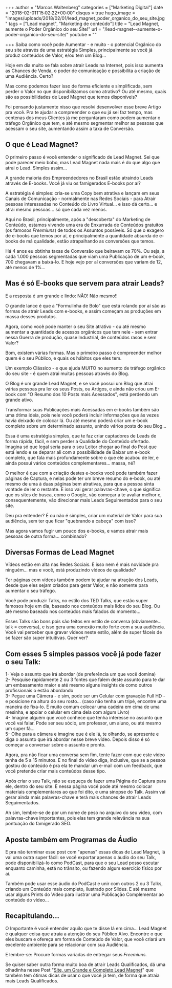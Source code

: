 +++
author = "Marcos Waltenberg"
categories = ["Marketing Digital"]
date = "2018-02-01T15:02:22+00:00"
disqus = true
hugo_image = "images/uploads/2018/02/01/lead_magnet_poder_organico_do_seu_site.jpg"
tags = ["Lead magnet", "Marketing de conteúdo"]
title = "Lead Magnet, aumente o Poder Orgânico do seu Site!"
url = "/lead-magnet--aumente-o-poder-organico-do-seu-site/"
youtube = ""

+++
Saiba como você pode Aumentar - e muito - o potencial Orgânico do seu site através de uma estratégia Simples, principalmente se você já produz conteúdos de Valor, e/ou tem um Blog...

Hoje em dia muito se fala sobre atrair Leads na Internet, pois isso aumenta as Chances de Venda, o poder de comunicação e possibilita a criação de uma Audiência. Certo?

Mas como podemos fazer isso de forma eficiente e simplificada, sem perder o Valor no que disponibilizamos como atrativo? Ou até mesmo, quais são as possibilidades de Lead Magnet que temos disponíveis?

Foi pensando justamente nisso que resolvi desenvolver esse breve Artigo pra você. Pra te ajudar a compreender o que eu já sei faz tempo, mas centenas dos meus Clientes já me perguntaram como podem aumentar o tráfego Orgânico que tem, e até mesmo segmentar melhor as pessoas que acessam o seu site, aumentando assim a taxa de Conversão.

## O que é Lead Magnet?

O primeiro passo é você entender o significado de Lead Magnet. Sei que pode parecer meio bobo, mas Lead Magnet nada mais é do que algo que atrai o Lead. Simples assim...

A grande maioria dos Empreendedores no Brasil estão atraindo Leads através de E-books. Você já viu os famigerados E-books por aí?

A estratégia é simples: cria-se uma Copy bem atrativa e lançam em seus Canais de Comunicação - normalmente nas Redes Sociais - para Atrair pessoas interessadas no Conteúdo do Livro Virtual... e isso dá certo... e atrai mesmo pessoas... só que cada vez menos.

Aqui no Brasil, principalmente, após a "descoberta" do Marketing de Conteúdo, estamos vivendo uma era de Enxurrada de Conteúdos gratuitos (os famosos _Freemiuns_) de todos os Assuntos possíveis. Só que o exagero de e-books que temos por aí, e principalmente a quantidade absurda de e-books de má qualidade, estão atrapalhando as conversões que temos.

Há 4 anos eu obtinha taxas de Conversão que beiravam os 70%. Ou seja, a cada 1.000 pessoas segmentadas que viam uma Publicação de um e-book, 700 chegavam a baixá-lo. E hoje vejo por aí conversões que variam de 12, até menos de 1%...

## Mas é só E-books que servem para atrair Leads?

E a resposta é um grande e lindo: NÃO! Não mesmo!!

O grande lance é que a "Formulinha de Bolo" que está rolando por aí são as formas de atrair Leads com e-books, e assim começam as produções em massa desses produtos.

Agora, como você pode manter o seu Site atrativo - ou até mesmo aumentar a quantidade de acessos orgânicos que tem nele - sem entrar nessa Guerra de produção, quase Industrial, de conteúdos rasos e sem Valor?

Bom, existem várias formas. Mas o primeiro passo é compreender melhor quem é o seu Público, e quais os hábitos que eles tem.

Um exemplo Clássico - e que ajuda MUITO no aumento de tráfego orgânico do seu site - é quem atrai muitas pessoas através do Blog.

O Blog é um grande Lead Magnet, e se você possui um Blog que atrai várias pessoas pra ler os seus Posts, ou Artigos, e ainda não criou um E-book com "O Resumo dos 10 Posts mais Acessados", está perdendo um grande ativo.

Transformar suas Publicações mais Acessadas em e-books também são uma ótima ideia, pois nele você poderá incluir informações que às vezes havia deixado de colocar lá. Ou até mesmo poderá criar um e-book completo sobre um determinado assunto, unindo vários posts do seu Blog...

Essa é uma estratégia simples, que te faz criar captadores de Leads de forma rápida, fácil, e sem perder a Qualidade do Conteúdo ofertado. Imagina só que legal seria para o seu Leitor chegar ao final do Post que está lendo e se deparar ali com a possibilidade de Baixar um e-book completo, que fala mais profundamente sobre o que ele acabou de ler, e ainda possui vários conteúdos complementares... massa, né?

O melhor é que com a criação destes e-books você pode também fazer páginas de Captura, e nelas pode ter um breve resumo do e-book, ou até mesmo de uma à duas páginas bem atrativas, para que a pessoa sinta vontade de ler o restante. E isso vai gerar palavras-chave, o que significa que os sites de busca, como o Google, vão começar a te avaliar melhor e, consequentemente, vão direcionar mais Leads Seguimentados para o seu site.

Deu pra entender? É ou não é simples, criar um material de Valor para sua audiência, sem ter que ficar "quebrando a cabeça" com isso?

Mas agora vamos fugir um pouco dos e-books, e vamos atrair mais pessoas de outra forma... combinado?

## Diversas Formas de Lead Magnet

Vídeos estão em alta nas Redes Sociais. E isso nem é mais novidade pra ninguém... mas e você, está produzindo vídeos de qualidade?

Ter páginas com vídeos também podem te ajudar na atração dos Leads, desde que eles sejam criados para gerar Valor, e não somente para aumentar o seu tráfego.

Você pode produzir Talks, no estilo dos TED Talks, que estão super famosos hoje em dia, baseado nos conteúdos mais lidos do seu Blog. Ou até mesmo baseado nos conteúdos mais falados do momento...

Esses Talks são bons pois são feitos em estilo de conversa (obviamente... talk = conversa), e isso gera uma conexão muito forte com a sua audiência. Você vai perceber que gravar vídeos neste estilo, além de super fáceis de se fazer são super intuitivas. Quer ver?

## Com esses 5 simples passos você já pode fazer o seu Talk:

1- Veja o assunto que irá abordar (de preferência um que você domina)  
2- Pesquise rapidamente 2 ou 3 fontes que falem deste assunto para te dar um embasamento maior e até mesmo alguns insights de como outros profissionais o estão abordando  
3- Pegue uma Câmera - e sim, pode ser um Celular com gravação Full HD - e posicione na altura do seu rosto... (caso não tenha um tripé, encontre uma maneira de fixa-lo. É muito comum colocar uma cadeira em cima de uma mesinha, e apoiar o celular em cima dela com algum Livro)  
4- Imagine alguém que você conhece que tenha interesse no assunto que você vai falar. Pode ser seu sócio, um professor, um aluno, ou até mesmo um super fã...  
5- Olhe para a câmera e imagine que é ele lá, te olhando, se apresente e diga o assunto que irá abordar nesse breve vídeo. Depois disso é só começar a conversar sobre o assunto e pronto.

Agora, pra não ficar uma conversa sem fim, tente fazer com que este vídeo tenha de 5 a 15 minutos. E no final do vídeo diga, inclusive, que se a pessoa gostou do conteúdo é pra ela te mandar um e-mail com um feedback, que você pretende criar mais conteúdos desse tipo.

Após criar o seu Talk, não se esqueça de fazer uma Página de Captura para ele, dentro do seu site. E nessa página você pode até mesmo colocar materiais complementares ao que foi dito, e uma sinopse do Talk. Assim vai gerar ainda mais palavras-chave e terá mais chances de atrair Leads Seguimentados.

Ah sim, lembre-se de por um nome de peso no arquivo do seu vídeo, com palavras-chave importantes, pois elas tem grande relevância na sua pontuação do famigerado SEO.

## Aposte também em Programas de Áudio

E pra não terminar esse post com "apenas" essas dicas de Lead Magnet, lá vai uma outra super fácil: se você exportar apenas o áudio do seu Talk, pode disponibilizá-lo como PodCast, para que o seu Lead posso escutar enquanto caminha, está no trânsito, ou fazendo algum exercício físico por aí.

Também pode usar esse áudio do PodCast e unir com outros 2 ou 3 Talks, criando um Conteúdo mais completo, ilustrado por Slides. E até mesmo usar alguns Prints do Vídeo para ilustrar uma Publicação Complementar ao conteúdo do vídeo…

## Recapitulando…

O Importante é você entender aquilo que te disse lá em cima... Lead Magnet é qualquer coisa que atraia a atenção do seu Público Alvo. Encontre o que eles buscam e ofereça em forma de Conteúdo de Valor, que você criará um excelente ambiente para se relacionar com sua Audiência.

E lembre-se: Procure formas variadas de entregar seus _Freemiuns._

Se quiser saber outra forma muito boa de atrair Leads Qualificados, dá uma olhadinha nesse Post "[Site, um Grande e Completo Lead Magnet](https://www.igluonline.com/site--um-grande-e-completo-lead-magnet/)" que também tem ótimas dicas de usar o que você já tem, de forma que atraia mais Leads Qualificados.